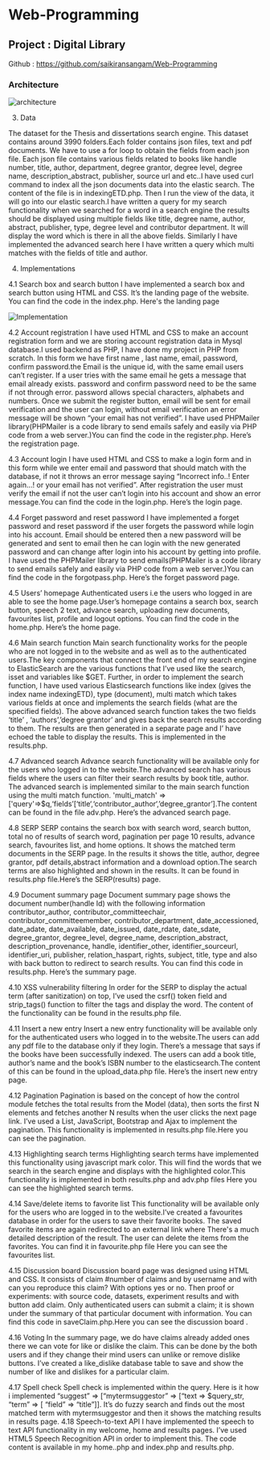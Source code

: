 # Web-Programming

## Project : Digital Library

Github : https://github.com/saikiransangam/Web-Programming

### Architecture

![architecture](https://github.com/saikiransangam/Web-Programming/blob/master/images/architecture.png)


                    


3. Data

The dataset for the Thesis and dissertations search engine. This dataset contains  around 3990 folders.Each folder contains json files, text and pdf documents. We have to use a for loop to obtain the fields from each json file. Each json file contains various fields related to books like handle number, title, author, department, degree grantor, degree level, degree name, description_abstract, publisher, source url and etc..I have used curl command to index all the json documents data into the elastic search. The content of the file is in indexingETD.php. Then I run the view of the data, it will go into our elastic search.I have written a query for my search functionality when we searched for a word in a search engine the results should be displayed using multiple fields like title, degree name, author, abstract, publisher, type, degree level and contributor department. It will display the word which is there in all the above fields. Similarly I have implemented the advanced search here I have written a query which multi matches with the fields of title and author.

4. Implementations

4.1 Search box and search button
     I have implemented a search box and search button using HTML and CSS. It’s the landing page of the website. You can find the code in the index.php. Here's the landing page  

![Implementation]()
      
4.2 Account registration
      I have used HTML and CSS to make an account registration form and we are storing account registration data in Mysql database.I used backend as PHP, I have done my project in PHP from scratch. In this form we have first name , last name, email, password, confirm password.the  Email is the unique id, with the same email users can’t register. If a user tries with the same email he gets a message that email already exists. password and confirm password need to be the same if not through error. password allows special characters, alphabets and numbers. Once we submit the register button, email will be sent for email verification and the user can login, without email verification an error message will be shown “your email has not verified”. I have used PHPMailer library(PHPMailer is a code library to send emails safely and easily via PHP code from a web server.)You can find the code in the register.php. Here’s the registration page.


4.3 Account login
         I have used HTML and CSS to make a login form and in this form while we enter email and password that should match with the database, if not it throws an error message saying “Incorrect info..! Enter again…! or your email has not verified”. After registration the user must verify the email if not the user can’t login into his account and show an error message.You can find the code in the login.php. Here’s the login page.

4.4 Forget password and reset password 
      I have implemented a forget password and reset password if the user forgets the password while login into his account. Email should be entered then a new password will be generated and sent to email then he can login with the new generated password and can change after login into his account by getting into profile. I have used the PHPMailer library to send emails(PHPMailer is a code library to send emails safely and easily via PHP code from a web server.)You can find the code in the forgotpass.php. Here’s the forget password page.

4.5 Users’ homepage
     Authenticated users i.e the users who logged in are able to see the home page.User’s homepage contains a search box, search button, speech 2 text, advance search, uploading new documents, favourites list, profile and logout options. You can find the code in the home.php. Here’s the home page.


4.6 Main search function
      Main search functionality works for the people who are not logged in to the website and as well as to the authenticated users.The key components that connect the front end of my search engine to ElasticSearch are the various functions that I’ve used like the search, isset and variables like $GET. Further, in order to implement the search function, I have used various Elasticsearch functions like index (gives the index name indexingETD), type (document), multi match which takes various fields at once and implements the search fields (what are the specified fields). The above advanced search function takes the two fields ‘title’ , ‘authors’,’degree grantor’ and gives back the search results according to them. The results are then generated in a separate page and I’ have echoed the table to display the results. This is implemented in the results.php.

4.7 Advanced search
      Advance search functionality will be available only for the users who logged in to the website.The advanced search has various fields where the users can filter their search results by book title, author. The advanced search is implemented similar to the main search function using the multi match function. 
'multi_match' => ['query'=>$q,‘fields’[‘title‘,‘contributor_author‘,’degree_grantor’].The content can be found in the file adv.php. Here’s the advanced search page.


4.8 SERP
       SERP contains the search box with search word, search button, total no of results of search word, pagination per page 10 results, advance search, favourites list, and home options. It shows the matched term documents in the SERP page. In the results it shows the title, author, degree grantor, pdf details,abstract information and a download option.The search terms are also highlighted and shown in the results. It can be found in results.php file.Here’s the SERP(results) page.

      

4.9 Document summary page
      Document summary page shows the document number(handle Id)  with the following information contributor_author, contributor_committeechair, contributor_committeemember, contributor_department, date_accessioned, date_adate, date_available, date_issued, date_rdate, date_sdate, degree_grantor, degree_level, degree_name, description_abstract, description_provenance, handle, identifier_other, identifier_sourceurl, identifier_uri, publisher, relation_haspart, rights, subject, title, type and also with back button to redirect to search results. You can find this code in results.php. Here’s the summary page.




4.10 XSS vulnerability filtering
    In order for the SERP to display the actual term (after sanitization) on top, I’ve used the csrf() token field and strip_tags() function to filter the tags and display the word. The content of the functionality can be found in the results.php file.

4.11 Insert a new entry
        Insert a new entry functionality will be available only for the authenticated users who logged in to the website.The users can add any pdf file to the database only if they login. There’s a message that says if the books have been successfully indexed. The users can add a book title, author’s name and the book’s ISBN number to the elasticsearch.The content of this can be found in the upload_data.php file. Here’s the insert new entry page.


4.12 Pagination
       Pagination is based on the concept of how the control module fetches the total results from the Model (data), then sorts the first N elements and fetches another N results when the user clicks the next page link. I’ve used a List, JavaScript, Bootstrap and Ajax to implement the pagination. This functionality is implemented in results.php file.Here you can see the pagination.


4.13 Highlighting search terms
      Highlighting search terms have implemented this functionality using javascript mark color. This will find the words that we search in the search engine and displays with the highlighted color.This functionality is implemented in both results.php and adv.php files
Here you can see the highlighted search terms.



4.14 Save/delete items to favorite list
        This functionality will be available only for the users who are logged in to the website.I’ve created a favourites database in order for the users to save their favorite books. The saved favorite items are again redirected to an external link where There's a much detailed description of the result. The user can delete the items from the favorites. You can find it in favourite.php file
Here you can see the favourites list.

4.15 Discussion board
       Discussion board page was designed using HTML and CSS. It consists of claim #number of claims and by username and with can you reproduce this claim? With options yes or no. Then proof or experiments: with source code, datasets, experiment results and with button add claim. Only authenticated users can submit a claim; it is shown under the summary of that particular document with information. You can find this code in saveClaim.php.Here you can see the discussion board .


4.16 Voting
         In the summary page, we do have claims already added ones there we can vote for like or dislike the claim. This can be done by the both users and if they change their mind users can unlike or remove dislike buttons. I’ve created a like_dislike database table to save and show the number of like and dislikes for a particular claim.


4.17 Spell check
        Spell check is implemented  within the query. Here is it how i implemented “suggest” => [“mytermsuggestor” => [“text => $query_str, “term” => [ “field” => “title”]]. It’s do fuzzy search and finds out the most matched term with mytermsuggestor and then it shows the matching results in results page.
4.18 Speech-to-text API
      I have implemented the speech to text API functionality in my welcome, home and results pages. I’ve used HTML5 Speech Recognition API in order to implement this. The code content is available in my home..php and index.php and results.php.
